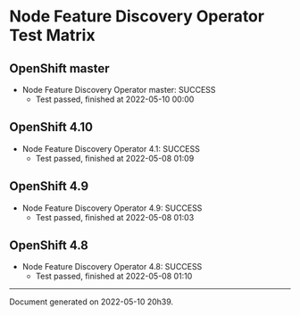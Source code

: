 
Node Feature Discovery Operator Test Matrix
===========================================

OpenShift master
----------------



* Node Feature Discovery Operator master: SUCCESS
  - Test passed, finished at 2022-05-10 00:00






OpenShift 4.10
--------------



* Node Feature Discovery Operator 4.1: SUCCESS
  - Test passed, finished at 2022-05-08 01:09






OpenShift 4.9
-------------



* Node Feature Discovery Operator 4.9: SUCCESS
  - Test passed, finished at 2022-05-08 01:03






OpenShift 4.8
-------------



* Node Feature Discovery Operator 4.8: SUCCESS
  - Test passed, finished at 2022-05-08 01:10






---
Document generated on 2022-05-10 20h39.

